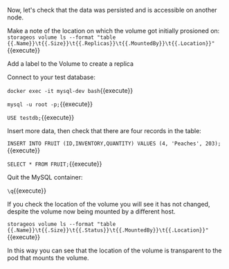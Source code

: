 Now, let's check that the data was persisted and is accessible on another node.


Make a note of the location on which the volume got initially prosioned on:
`storageos volume ls --format "table {{.Name}}\t{{.Size}}\t{{.Replicas}}\t{{.MountedBy}}\t{{.Location}}"`{{execute}}


Add a label to the Volume to create a replica


Connect to your test database:

`docker exec -it mysql-dev bash`{{execute}}

`mysql -u root -p;`{{execute}}

`USE testdb;`{{execute}}

Insert more data, then check that there are four records in the table:

`INSERT INTO FRUIT (ID,INVENTORY,QUANTITY) VALUES (4, 'Peaches', 203);`{{execute}}

`SELECT * FROM FRUIT;`{{execute}}

Quit the MySQL container:

`\q`{{execute}}


If you check the location of the volume you will see it has not changed,
despite the volume now being mounted by a different host.

`storageos volume ls --format "table {{.Name}}\t{{.Size}}\t{{.Status}}\t{{.MountedBy}}\t{{.Location}}"`{{execute}}

In this way you can see that the location of the volume is transparent to the
pod that mounts the volume.
